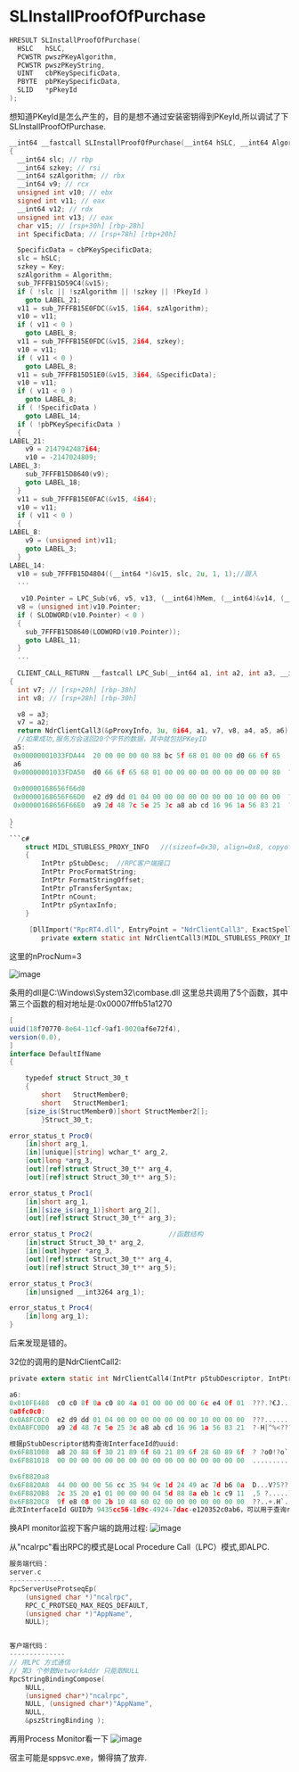 # SLInstallProofOfPurchase
```c
HRESULT SLInstallProofOfPurchase(
  HSLC   hSLC,
  PCWSTR pwszPKeyAlgorithm,
  PCWSTR pwszPKeyString,
  UINT   cbPKeySpecificData,
  PBYTE  pbPKeySpecificData,
  SLID   *pPkeyId
);
```

想知道PKeyId是怎么产生的，目的是想不通过安装密钥得到PKeyId,所以调试了下SLInstallProofOfPurchase.
```c
__int64 __fastcall SLInstallProofOfPurchase(__int64 hSLC, __int64 Algorithm, __int64 Key, int cbPKeySpecificData, __int64 pbPKeySpecificData, __int64 PkeyId)
{
  __int64 slc; // rbp
  __int64 szkey; // rsi
  __int64 szAlgorithm; // rbx
  __int64 v9; // rcx
  unsigned int v10; // ebx
  signed int v11; // eax
  __int64 v12; // rdx
  unsigned int v13; // eax
  char v15; // [rsp+30h] [rbp-28h]
  int SpecificData; // [rsp+78h] [rbp+20h]

  SpecificData = cbPKeySpecificData;
  slc = hSLC;
  szkey = Key;
  szAlgorithm = Algorithm;
  sub_7FFFB15D59C4(&v15);
  if ( !slc || !szAlgorithm || !szkey || !PkeyId )
    goto LABEL_21;
  v11 = sub_7FFFB15E0FDC(&v15, 1i64, szAlgorithm);
  v10 = v11;
  if ( v11 < 0 )
    goto LABEL_8;
  v11 = sub_7FFFB15E0FDC(&v15, 2i64, szkey);
  v10 = v11;
  if ( v11 < 0 )
    goto LABEL_8;
  v11 = sub_7FFFB15D51E0(&v15, 3i64, &SpecificData);
  v10 = v11;
  if ( v11 < 0 )
    goto LABEL_8;
  if ( !SpecificData )
    goto LABEL_14;
  if ( !pbPKeySpecificData )
  {
LABEL_21:
    v9 = 2147942487i64;
    v10 = -2147024809;
LABEL_3:
    sub_7FFFB15D8640(v9);
    goto LABEL_18;
  }
  v11 = sub_7FFFB15E0FAC(&v15, 4i64);
  v10 = v11;
  if ( v11 < 0 )
  {
LABEL_8:
    v9 = (unsigned int)v11;
    goto LABEL_3;
  }
LABEL_14:
  v10 = sub_7FFFB15D4804((__int64 *)&v15, slc, 2u, 1, 1);//跟入
  ...
  
   v10.Pointer = LPC_Sub(v6, v5, v13, (__int64)hMem, (__int64)&v14, (__int64)&v16).Pointer;
  v8 = (unsigned int)v10.Pointer;
  if ( SLODWORD(v10.Pointer) < 0 )
  {
    sub_7FFFB15D8640(LODWORD(v10.Pointer));
    goto LABEL_11;
  }
  ...
  
  CLIENT_CALL_RETURN __fastcall LPC_Sub(__int64 a1, int a2, int a3, __int64 a4, __int64 a5, __int64 a6)
{
  int v7; // [rsp+20h] [rbp-38h]
  int v8; // [rsp+28h] [rbp-30h]

  v8 = a3;
  v7 = a2;
  return NdrClientCall3(&pProxyInfo, 3u, 0i64, a1, v7, v8, a4, a5, a6);// RPC客户端调用,通过RpcViewer查看调用的是哪个DLL及函数
  //如果成功,服务方会送回20个字节的数据，其中就包括PKeyID
 a5:
 0x00000001033FDA44  20 00 00 00 00 88 bc 5f 68 01 00 00 d0 66 6f 65   ....??_h...?foe
 a6
 0x00000001033FDA50  d0 66 6f 65 68 01 00 00 00 00 00 00 00 00 00 80  ?foeh..........€   //PkeyID存储地址
 
 0x00000168656f66d0
 0x00000168656F66D0  e2 d9 dd 01 04 00 00 00 00 00 00 00 10 00 00 00  ???.............
 0x00000168656F66E0  a9 2d 48 7c 5e 25 3c a8 ab cd 16 96 1a 56 83 21  ?-H|^%<???.?.V?!  //pkeyID
  
}
`
```c#
    struct MIDL_STUBLESS_PROXY_INFO   //(sizeof=0x30, align=0x8, copyof_25)
    {
        IntPtr pStubDesc;  //RPC客户端接口
        IntPtr ProcFormatString;
        IntPtr FormatStringOffset;
        IntPtr pTransferSyntax;
        IntPtr nCount;
        IntPtr pSyntaxInfo;
    }
    
     [DllImport("RpcRT4.dll", EntryPoint = "NdrClientCall3", ExactSpelling = false, CharSet = CharSet.Unicode)]
        private extern static int NdrClientCall3(MIDL_STUBLESS_PROXY_INFO pProxyInfo, ulong nProcNum, IntPtr pReturnValue, IntPtr a1, int a2, int a3, IntPtr a4, IntPtr a5, IntPtr a6);
```

这里的nProcNum=3

![image](https://github.com/laomms/SLInstallProofOfPurchase/blob/master/1.png)

条用的dll是C:\Windows\System32\combase.dll
这里总共调用了5个函数，其中第三个函数的相对地址是:0x00007fffb51a1270
```c#
[
uuid(18f70770-8e64-11cf-9af1-0020af6e72f4),
version(0.0),
]
interface DefaultIfName
{

	typedef struct Struct_30_t
	{
		short 	StructMember0;
		short 	StructMember1;
	[size_is(StructMember0)]short StructMember2[];
		}Struct_30_t;

error_status_t Proc0(
	[in]short arg_1, 
	[in][unique][string] wchar_t* arg_2, 
	[out]long *arg_3, 
	[out][ref]struct Struct_30_t** arg_4, 
	[out][ref]struct Struct_30_t** arg_5);

error_status_t Proc1(
	[in]short arg_1, 
	[in][size_is(arg_1)]short arg_2[], 
	[out][ref]struct Struct_30_t** arg_3);

error_status_t Proc2(                   //函数结构
	[in]struct Struct_30_t* arg_2, 
	[in][out]hyper *arg_3, 
	[out][ref]struct Struct_30_t** arg_4, 
	[out][ref]struct Struct_30_t** arg_5);

error_status_t Proc3(
	[in]unsigned __int3264 arg_1);

error_status_t Proc4(
	[in]long arg_1);
} 

```
后来发现是错的。

32位的调用的是NdrClientCall2:
```c
private extern static int NdrClientCall4(IntPtr pStubDescriptor, IntPtr pFormat, IntPtr Handle, int DataSize, int Data, IntPtr ResponseSize, IntPtr Response,IntPtr a6);

a6:
0x010FE488  c0 c0 8f 0a c0 80 4a 01 00 00 00 00 6c e4 0f 01  ???.?€J.....l?..
0a8fc0c0:
0x0A8FC0C0  e2 d9 dd 01 04 00 00 00 00 00 00 00 10 00 00 00  ???.............
0x0A8FC0D0  a9 2d 48 7c 5e 25 3c a8 ab cd 16 96 1a 56 83 21  ?-H|^%<???.?.V?!   //pkeyid

根据pStubDescriptor结构查询InterfaceId的uuid:
0x6F881008  a8 20 88 6f 30 21 89 6f 60 21 89 6f 28 60 89 6f  ? ?o0!?o`!?o(`?o
0x6F881018  00 00 00 00 00 00 00 00 00 00 00 00 00 00 00 00  ................

0x6f8820a8
0x6F8820A8  44 00 00 00 56 cc 35 94 9c 1d 24 49 ac 7d b6 0a  D...V?5??.$I?}?.
0x6F8820B8  2c 35 20 e1 01 00 00 00 04 5d 88 8a eb 1c c9 11  ,5 ?.....]???.?.
0x6F8820C8  9f e8 08 00 2b 10 48 60 02 00 00 00 00 00 00 00  ??..+.H`........
此次InterfaceId GUID为 9435cc56-1d9c-4924-7dac-e120352c0ab6，可以用于查询rpcview
```

换API monitor监视下客户端的跳用过程:
![image](https://github.com/laomms/SLInstallProofOfPurchase/blob/master/12.png)

从"ncalrpc"看出RPC的模式是Local Procedure Call（LPC）模式,即ALPC.

```c
服务端代码：
server.c
--------------
RpcServerUseProtseqEp(
    (unsigned char *)"ncalrpc",
    RPC_C_PROTSEQ_MAX_REQS_DEFAULT,
    (unsigned char *)"AppName",
    NULL);


客户端代码：
--------------
// 用LPC 方式通信
// 第3 个参数NetworkAddr 只能取NULL
RpcStringBindingCompose(
    NULL,
    (unsigned char*)"ncalrpc",
    NULL, (unsigned char*)"AppName",
    NULL,
    &pszStringBinding );
```
再用Process Monitor看一下
![image](https://github.com/laomms/SLInstallProofOfPurchase/blob/master/13.png)

宿主可能是sppsvc.exe，懒得搞了放弃.
